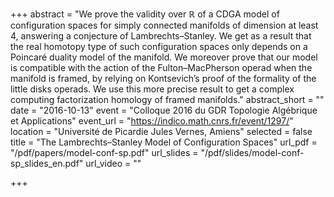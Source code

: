 +++
abstract = "We prove the validity over ℝ of a CDGA model of configuration spaces for simply connected manifolds of dimension at least 4, answering a conjecture of Lambrechts–Stanley. We get as a result that the real homotopy type of such configuration spaces only depends on a Poincaré duality model of the manifold. We moreover prove that our model is compatible with the action of the Fulton–MacPherson operad when the manifold is framed, by relying on Kontsevich’s proof of the formality of the little disks operads. We use this more precise result to get a complex computing factorization homology of framed manifolds."
abstract_short = ""
date = "2016-10-13"
event = "Colloque 2016 du GDR Topologie Algébrique et Applications"
event_url = "https://indico.math.cnrs.fr/event/1297/"
location = "Université de Picardie Jules Vernes, Amiens"
selected = false
title = "The Lambrechts–Stanley Model of Configuration Spaces"
url_pdf = "/pdf/papers/model-conf-sp.pdf"
url_slides = "/pdf/slides/model-conf-sp_slides_en.pdf"
url_video = ""

+++

